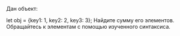 Дан объект:

let obj = {key1: 1, key2: 2, key3: 3};
Найдите сумму его элементов. Обращайтесь к элементам с помощью изученного синтаксиса.